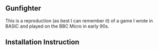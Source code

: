 Gunfighter
------------

This is a reproduction (as best I can remember it) of a game I wrote in BASIC and played on the BBC Micro in early 90s.   

Installation Instruction
--------------
